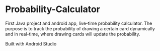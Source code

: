 # Probability-Calculator
First Java project and android app, live-time probability calculator. The purpose is to track the probability of drawing a certain card dynamically and in real-time, where drawing cards will update the probability.

Built with Android Studio
